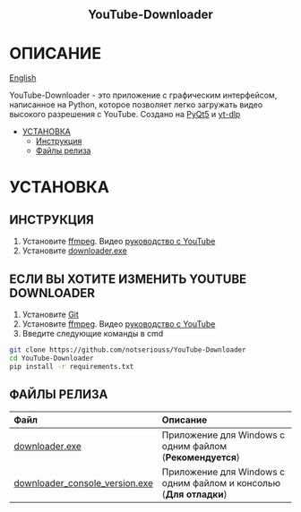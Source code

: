 <h2 align="center">YouTube-Downloader</h2>

# ОПИСАНИЕ
[English](README.md)

YouTube-Downloader - это приложение с графическим интерфейсом, написанное на Python, которое позволяет легко загружать видео высокого разрешения с YouTube. Создано на [PyQt5](https://pypi.org/project/PyQt5) и [yt-dlp](https://github.com/yt-dlp/yt-dlp)

* [УСТАНОВКА](#установка)
    * [Инструкция](#инструкция)
    * [Файлы релиза](#файлы-релиза)


# УСТАНОВКА

## ИНСТРУКЦИЯ

1. Установите [ffmpeg](https://ffmpeg.org). Видео [руководство с YouTube](https://youtu.be/5xgegeBL0kw)
2. Установите [downloader.exe]()

## ЕСЛИ ВЫ ХОТИТЕ ИЗМЕНИТЬ YOUTUBE DOWNLOADER

1. Установите [Git](https://git-scm.com/book/ru/v2/%D0%92%D0%B2%D0%B5%D0%B4%D0%B5%D0%BD%D0%B8%D0%B5-%D0%A3%D1%81%D1%82%D0%B0%D0%BD%D0%BE%D0%B2%D0%BA%D0%B0-Git)
2. Установите [ffmpeg](https://ffmpeg.org). Видео [руководство с YouTube](https://youtu.be/5xgegeBL0kw)
3. Введите следующие команды в cmd
```sh
git clone https://github.com/notseriouss/YouTube-Downloader
cd YouTube-Downloader
pip install -r requirements.txt
```
## ФАЙЛЫ РЕЛИЗА

Файл|Описание
:---|:---
[downloader.exe](https://github.com/notseriouss/YouTube-Downloader/releases/latest/download/downloader.exe)|Приложение для Windows с одним файлом (**Рекомендуется**)
[downloader_console_version.exe](https://github.com/notseriouss/YouTube-Downloader/releases/latest/download/downloader_console_version.exe)|Приложение для Windows с одним файлом и консолью (**Для отладки**)


